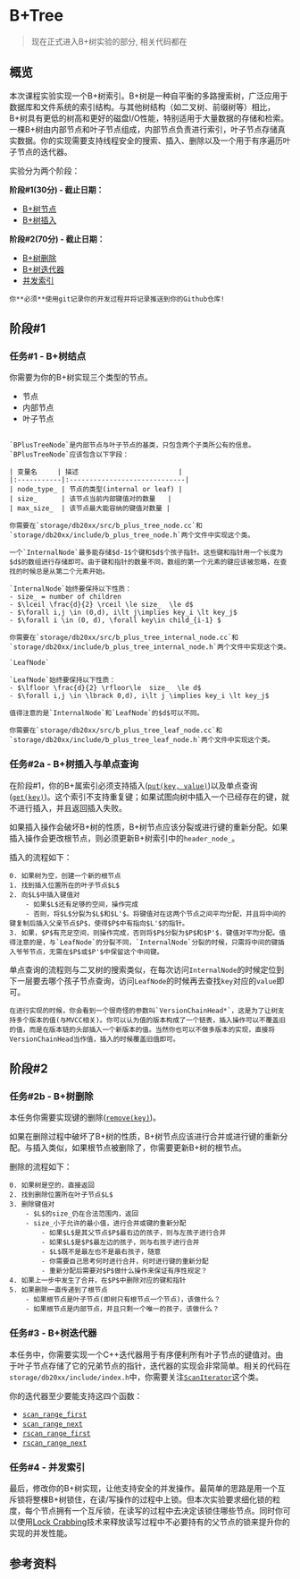# B+Tree

> 现在正式进入B+树实验的部分, 相关代码都在

## 概览

本次课程实验实现一个B+树索引。B+树是一种自平衡的多路搜索树，广泛应用于数据库和文件系统的索引结构。与其他树结构（如二叉树、前缀树等）相比，B+树具有更低的树高和更好的磁盘I/O性能，特别适用于大量数据的存储和检索。一棵B+树由内部节点和叶子节点组成，内部节点负责进行索引，叶子节点存储真实数据。你的实现需要支持线程安全的搜索、插入、删除以及一个用于有序遍历叶子节点的迭代器。

实验分为两个阶段：

**阶段#1(30分) - 截止日期：**
- [B+树节点](#任务1---b树结点)
- [B+树插入](#任务2a---b树插入与单点查询)

**阶段#2(70分) - 截止日期：**
- [B+树删除](#任务2b---b树删除)
- [B+树迭代器](#任务3---b树迭代器)
- [并发索引](#任务4---并发索引)

```admonish warning
你**必须**使用git记录你的开发过程并将记录推送到你的Github仓库!
```

## 阶段#1

### 任务#1 - B+树结点

你需要为你的B+树实现三个类型的节点。
- 节点
- 内部节点
- 叶子节点

```admonish title="节点"

`BPlusTreeNode`是内部节点与叶子节点的基类，只包含两个子类所公有的信息。`BPlusTreeNode`应该包含以下字段：

| 变量名     | 描述                         |
|:-----------|:-----------------------------|
| node_type_ | 节点的类型(internal or leaf) |
| size_      | 该节点当前内部键值对的数量   |
| max_size_  | 该节点最大能容纳的键值对数量 |

你需要在`storage/db20xx/src/b_plus_tree_node.cc`和`storage/db20xx/include/b_plus_tree_node.h`两个文件中实现这个类。
```

```admonish title="内部节点"
一个`InternalNode`最多能存储$d-1$个键和$d$个孩子指针。这些键和指针用一个长度为$d$的数组进行存储即可。由于键和指针的数量不同，数组的第一个元素的键应该被忽略，在查找的时候总是从第二个元素开始。

`InternalNode`始终要保持以下性质：
- size_ = number of children
- $\lceil \frac{d}{2} \rceil \le size_  \le d$
- $\forall i,j \in (0,d), i\lt j\implies key_i \lt key_j$
- $\forall i \in (0, d), \forall key\in child_{i-1} $

你需要在`storage/db20xx/src/b_plus_tree_internal_node.cc`和`storage/db20xx/include/b_plus_tree_internal_node.h`两个文件中实现这个类。
```

```admonish title="叶子节点"
`LeafNode`

`LeafNode`始终要保持以下性质：
- $\lfloor \frac{d}{2} \rfloor\le  size_  \le d$
- $\forall i,j \in \lbrack 0,d), i\lt j \implies key_i \lt key_j$

值得注意的是`InternalNode`和`LeafNode`的$d$可以不同。

你需要在`storage/db20xx/src/b_plus_tree_leaf_node.cc`和`storage/db20xx/include/b_plus_tree_leaf_node.h`两个文件中实现这个类。
```

### 任务#2a - B+树插入与单点查询

在阶段#1，你的B+属索引必须支持插入([`put(key, value)`](https://github.com/FLAYhhh/DB20XX/blob/9aa193c306bf97aa3897ea4086a7a065f81f6566/storage/db20xx/include/bplustree_index.h#L16))以及单点查询([`get(key)`](https://github.com/FLAYhhh/DB20XX/blob/9aa193c306bf97aa3897ea4086a7a065f81f6566/storage/db20xx/include/bplustree_index.h#LL28C3-L28C3))。这个索引不支持重复键；如果试图向树中插入一个已经存在的键，就不进行插入，并且返回插入失败。

如果插入操作会破坏B+树的性质，B+树节点应该分裂或进行键的重新分配。如果插入操作会更改根节点，则必须更新B+树索引中的`header_node_`。


插入的流程如下：
```admonish info
0. 如果树为空，创建一个新的根节点
1. 找到插入位置所在的叶子节点$L$
2. 向$L$中插入键值对
    - 如果$L$还有足够的空间，操作完成
    - 否则，将$L$分裂为$L$和$L'$。将键值对在这两个节点之间平均分配，并且将中间的键复制后插入父亲节点$P$，使得$P$中有指向$L'$的指针。
3. 如果，$P$有充足空间，则操作完成，否则将$P$分裂为$P$和$P'$，键值对平均分配。值得注意的是，与`LeafNode`的分裂不同，`InternalNode`分裂的时候，只需将中间的键插入爷爷节点，无需在$P$或$P'$中保留这个中间键。
```

单点查询的流程则与二叉树的搜索类似，在每次访问`InternalNode`的时候定位到下一层要去哪个孩子节点查询，访问`LeafNode`的时候再去查找`key`对应的`value`即可。

```admonish tip
在进行实现的时候，你会看到一个很奇怪的参数叫`VersionChainHead*`，这是为了让树支持多个版本的值(与MVCC相关)。你可以认为值的版本构成了一个链表，插入操作可以不覆盖旧的值，而是在版本链的头部插入一个新版本的值。当然你也可以不做多版本的实现，直接将VersionChainHead当作值，插入的时候覆盖旧值即可。
```
## 阶段#2

### 任务#2b - B+树删除

本任务你需要实现键的删除([`remove(key)`](https://github.com/FLAYhhh/DB20XX/blob/9aa193c306bf97aa3897ea4086a7a065f81f6566/storage/db20xx/include/bplustree_index.h#L34))。

如果在删除过程中破坏了B+树的性质，B+树节点应该进行合并或进行键的重新分配。与插入类似，如果根节点被删除了，你需要更新B+树的根节点。

删除的流程如下：

```admonish info
0. 如果树是空的，直接返回
2. 找到删除位置所在叶子节点$L$
3. 删除键值对
    - $L$的size_仍在合法范围内，返回
    - size_小于允许的最小值，进行合并或键的重新分配
        - 如果$L$是其父节点$P$最右边的孩子，则与左孩子进行合并
        - 如果$L$是$P$最左边的孩子，则与右孩子进行合并
        - $L$既不是最左也不是最右孩子，随意
        - 你需要自己思考何时进行合并，何时进行键的重新分配
        - 重新分配后需要对$P$做什么操作来保证有序性规定？
4. 如果上一步中发生了合并，在$P$中删除对应的键和指针
5. 如果删除一直传递到了根节点
    - 如果根节点是叶子节点(即树只有根节点一个节点)，该做什么？
    - 如果根节点是内部节点，并且只剩一个唯一的孩子，该做什么？
```

### 任务#3 - B+树迭代器

本任务中，你需要实现一个C++迭代器用于有序便利所有叶子节点的键值对。由于叶子节点存储了它的兄弟节点的指针，迭代器的实现会非常简单。相关的代码在`storage/db20xx/include/index.h`中，你需要关注[`ScanIterator`](https://github.com/FLAYhhh/DB20XX/blob/1048ad20e318e653ee6579c058b77cea85dc81cc/storage/db20xx/include/index.h#LL34C1-L34C1)这个类。

你的迭代器至少要能支持这四个函数：
- [`scan_range_first`](https://github.com/FLAYhhh/DB20XX/blob/1048ad20e318e653ee6579c058b77cea85dc81cc/storage/db20xx/include/index.h#LL55C16-L55C16)
- [`scan_range_next`](https://github.com/FLAYhhh/DB20XX/blob/1048ad20e318e653ee6579c058b77cea85dc81cc/storage/db20xx/include/index.h#LL58C14-L58C15)
- [`rscan_range_first`](https://github.com/FLAYhhh/DB20XX/blob/1048ad20e318e653ee6579c058b77cea85dc81cc/storage/db20xx/include/index.h#L60)
- [`rscan_range_next`](https://github.com/FLAYhhh/DB20XX/blob/1048ad20e318e653ee6579c058b77cea85dc81cc/storage/db20xx/include/index.h#L63)


### 任务#4 - 并发索引

最后，修改你的B+树实现，让他支持安全的并发操作。最简单的思路是用一个互斥锁将整棵B+树锁住，在读/写操作的过程中上锁。但本次实验要求细化锁的粒度，每个节点拥有一个互斥锁，在读写的过程中去决定该锁住哪些节点。同时你可以使用[Lock Crabbing](https://15445.courses.cs.cmu.edu/fall2017/notes/18-notes-indexconcurrency.pdf)技术来释放读写过程中不必要持有的父节点的锁来提升你的实现的并发性能。


## 参考资料

[^Tree Indexes Lecture Note]: [Tree Indexes Lecture Note from CMU 15445](https://15445.courses.cs.cmu.edu/spring2023/notes/08-trees.pdf)

